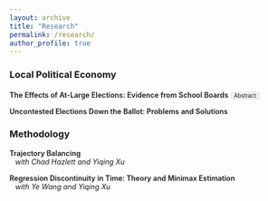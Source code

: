 ```yaml
---
layout: archive
title: "Research"
permalink: /research/
author_profile: true
---
```


<style>
.paper {
  margin-bottom: 1em;
}
.paper-title {
  font-weight: 600;
  font-size: 0.9em;
}
.abstract-toggle {
  display: inline-block;
  margin-top: 0.3em;
  font-size: 0.7em;
  padding: 0 5px;
  background-color: #f0f0f0;
  border: 1px solid #ddd;
  border-radius: 3px;
  cursor: pointer;
}
.coauthors {
  display: block;
  font-size: 0.9em;
  font-style: italic;
  margin-left: 10px;
}
.abstract {
  display: none;
  margin-top: 10px;
  margin-bottom: 10px;
  font-size: 0.9em;
  padding-left: 20px;
}
.abstract-checkbox {
  display: none;
}
.abstract-checkbox:checked + .abstract {
  display: block;
}
.wip-header {
  margin-top: 1em;
  margin-bottom: 2em;
  text-align: left;
}
.wip-header h3 {
  margin: 0 0 0.25em 0;
  font-size: 1.1em;
  font-style: italic;
  font-weight: 500;
}
.wip-header hr {
  border: none;
  border-top: 1px solid #bbb;
  width: 100%;
  margin: 0;
}
</style>

<!---
<div class="wip-header">
  <hr>
  <h3>Work In Progress</h3>
  <hr>
</div>
-->

### Local Political Economy

<!---
<div class="paper">
  <span class="paper-title">Local Institutions and the Geographic Distribution of Public Goods: Evidence from Street View</span>
</div>
-->

<div class="paper">
  <span class="paper-title">The Effects of At-Large Elections: Evidence from School Boards</span>
  <label for="abstract1" class="abstract-toggle">Abstract</label>
  <input type="checkbox" id="abstract1" class="abstract-checkbox">
  <div class="abstract">
    A longstanding claim is that at-large elections dilute minority votes and therefore bias policy away from segregated minority populations. Do reforms to district-based systems deliver both descriptive and substantive representation? I answer this question by focusing on jurisdictions with a clear, narrowly defined policy domain: school boards. I study both districts quasi-randomly forced to reform in the wake of the California Voting Rights Act and districts that reformed voluntarily. To account for the low-N setting and potential selection bias, I rely on finite-sample randomization inference and frontier panel methods. I verify that legally coerced reforming boards able to draw majority-Hispanic areas see increases in Hispanic officeholding. However, I find no evidence of downstream policy changes. Moreover, in voluntarily reforming districts I find no evidence of changes to either descriptive or substantive representation. My results highlights the difficulty of turning reform into changes in legislator identities and incentives.
  </div>
</div>

<div class="paper">
  <span class="paper-title">Uncontested Elections Down the Ballot: Problems and Solutions</span>
</div>

<!---
<div class="paper">
  <span class="paper-title">Mobility and Accountability</span>
</div>
-->

### Methodology

<!---
<div class="paper">
  <span class="paper-title">Automatic Partial Identification of Direct Effects under Conditional Unconfoundedness</span>
  <label for="abstract1" class="abstract-toggle">Abstract</label>
  <input type="checkbox" id="abstract1" class="abstract-checkbox">
  <div class="abstract">
    This paper develops a practical and performant algorithm for estimating sharp bounds on principal strata direct effects. I extend work on attrition problems to provide a nonparametric estimator under conditional unconfoundedness and monotonicity, more tenable assumptions than needed in popular methods for direct effect estimation. The estimator learns nuisance parameters via random forests and then learns the debiasing correction terms directly via a neural network. This approach blends the advantages of kernel-based quantile regression methods while improving finite-sample performance relative to plug-in estimation of the correction terms. I demonstrate the performance of the algorithm in simulations and apply the bounds to revisit canonical mediation problems in political science.
  </div>
</div>
-->

<div class="paper">
  <span class="paper-title">Trajectory Balancing</span>
  <span class="coauthors">with Chad Hazlett and Yiqing Xu</span>
</div>

<div class="paper">
  <span class="paper-title">Regression Discontinuity in Time: Theory and Minimax Estimation</span>
  <span class="coauthors">with Ye Wang and Yiqing Xu</span>
</div>

<!---
<div class="paper">
  <span class="paper-title">Minimax Adjustment for Geographic Confounding</span>
  <span class="coauthors">with Apoorva Lal</span>
</div>
-->


<!--- 
* Minimax Adjustments for Spatial Confounding _(with Apoorva Lal)_
* Natural Amenities and Political Incentives: Evidence from Climate Change _(with Janet Malzahn)_
* Does Politics Need Tiebout? Local Distributive Politics and Residential Sorting
* The Chief and the Sheriff: Election vs. Appointment in Municipal Policing _(with Shun Yamaya)_
-->
